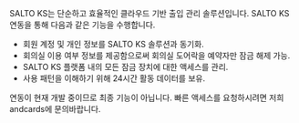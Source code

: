 SALTO KS는 단순하고 효율적인 클라우드 기반 출입 관리 솔루션입니다. SALTO KS 연동을 통해 다음과 같은 기능을 수행합니다.

- 회원 계정 및 개인 정보를 SALTO KS 솔루션과 동기화.
- 회의실 이용 여부 정보를 제공함으로써 회의실 도어락을 예약자만 잠금 해제 가능.
- SALTO KS 플랫폼 내의 모든 잠금 장치에 대한 액세스를 관리.
- 사용 패턴을 이해하기 위해 24시간 활동 데이터를 보유.

연동이 현재 개발 중이므로 최종 기능이 아닙니다. 빠른 액세스를 요청하시려면 저희 andcards에 문의바랍니다.

